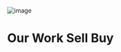 ![image](https://user-images.githubusercontent.com/41337631/99226273-d1e43c80-282c-11eb-8b55-1893627fcacc.png)

# Our Work Sell Buy


